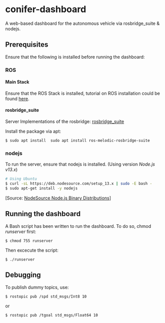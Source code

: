 # conifer-dashboard
A web-based dashboard for the autonomous vehicle via rosbridge_suite & nodejs.

## Prerequisites
Ensure that the following is installed before running the dashboard:
### ROS
#### Main Stack
Ensure that the ROS Stack is installed, tutorial on ROS installation could be found [here](https://wiki.ros.org/ROS/Tutorials/InstallingandConfiguringROSEnvironment).

#### rosbridge_suite
Server Implementations of the rosbridge: [rosbridge_suite](https://github.com/RobotWebTools/rosbridge_suite)

Install the package via apt:
```
$ sudo apt install  sudo apt install ros-melodic-rosbridge-suite 
```

### nodejs 
To run the server, ensure that nodejs is installed. (Using version *Node.js v13.x*)
```bash 
# Using Ubuntu
$ curl -sL https://deb.nodesource.com/setup_13.x | sudo -E bash -
$ sudo apt-get install -y nodejs
```
[Source: [NodeSource Node.js Binary Distributions](https://github.com/nodesource/distributions/blob/master/README.md)]

## Running the dashboard
A Bash script has been written to run the dashboard. To do so, chmod <i>runserver</i> first:
```
$ chmod 755 runserver
```
Then excecute the script:
```
$ ./runserver
```

## Debugging
To publish dummy topics, use:
```
$ rostopic pub /spd std_msgs/Int8 10
```
or
```
$ rostopic pub /tgoal std_msgs/Float64 10
```
